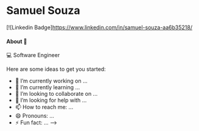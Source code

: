 # Samuel Souza


[![Linkedin Badge]https://www.linkedin.com/in/samuel-souza-aa6b35218/

<!-- ### Hi there 👋 -->

#### About 💬

:computer: Software Engineer


Here are some ideas to get you started:

- 🔭 I’m currently working on ...
- 🌱 I’m currently learning ...
- 👯 I’m looking to collaborate on ...
- 🤔 I’m looking for help with ...
- 📫 How to reach me: ...
- 😄 Pronouns: ...
- ⚡ Fun fact: ...
-->
